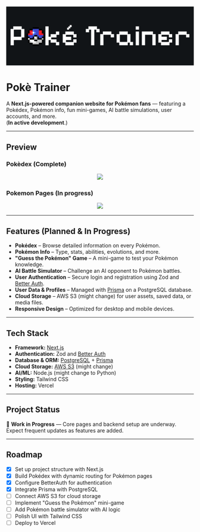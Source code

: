 <p align="center">
  <img src="/public/preview/Poke Trainer Banner.png" />
</p>

# Pokè Trainer

A **Next.js-powered companion website for Pokémon fans** — featuring a Pokédex, Pokémon info, fun mini-games, AI battle simulations, user accounts, and more.  
(**In active development**.)

---

## Preview

### Pokèdex (Complete)

<p align="center">
  <img src="/public/preview/Pokedex Complete.gif" />
</p>

### Pokemon Pages (In progress)

<p align="center">
  <img src="/public/preview/PokemonPages MK1.gif" />
</p>

---

## Features (Planned & In Progress)

- **Pokédex** – Browse detailed information on every Pokémon.
- **Pokémon Info** – Type, stats, abilities, evolutions, and more.
- **"Guess the Pokémon" Game** – A mini-game to test your Pokémon knowledge.
- **AI Battle Simulator** – Challenge an AI opponent to Pokémon battles.
- **User Authentication** – Secure login and registration using Zod and [Better Auth](https://www.better-auth.com/).
- **User Data & Profiles** – Managed with [Prisma](https://www.prisma.io/) on a PostgreSQL database.
- **Cloud Storage** – AWS S3 (might change) for user assets, saved data, or media files.
- **Responsive Design** – Optimized for desktop and mobile devices.

---

## Tech Stack

- **Framework:** [Next.js](https://nextjs.org/)
- **Authentication:** Zod and [Better Auth](https://www.better-auth.com/)
- **Database & ORM:** [PostgreSQL](https://www.postgresql.org/) + [Prisma](https://www.prisma.io/)
- **Cloud Storage:** [AWS S3](https://aws.amazon.com/s3/) (might change)
- **AI/ML:** Node.js (might change to Python)
- **Styling:** Tailwind CSS
- **Hosting:** Vercel

---

## Project Status

🚧 **Work in Progress** — Core pages and backend setup are underway.  
Expect frequent updates as features are added.

---

## Roadmap

- [x] Set up project structure with Next.js
- [x] Build Pokédex with dynamic routing for Pokémon pages
- [x] Configure BetterAuth for authentication
- [x] Integrate Prisma with PostgreSQL
- [ ] Connect AWS S3 for cloud storage
- [ ] Implement "Guess the Pokémon" mini-game
- [ ] Add Pokémon battle simulator with AI logic
- [ ] Polish UI with Tailwind CSS
- [ ] Deploy to Vercel
